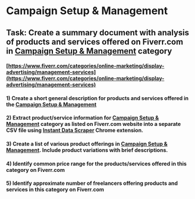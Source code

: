 # Campaign Setup & Management
## Task: Create a summary document with analysis of products and services offered on Fiverr.com in [Campaign Setup & Management](https://www.fiverr.com/categories/online-marketing/display-advertising/management-services) category
#### [https://www.fiverr.com/categories/online-marketing/display-advertising/management-services](https://www.fiverr.com/categories/online-marketing/display-advertising/management-services)
#### 1) Create a short general description for products and services offered in the [Campaign Setup & Management](https://www.fiverr.com/categories/online-marketing/display-advertising/management-services)
#### 2) Extract product/service information for [Campaign Setup & Management](https://www.fiverr.com/categories/online-marketing/display-advertising/management-services) category as listed on Fiverr.com website into a separate CSV file using [Instant Data Scraper](https://chrome.google.com/webstore/detail/instant-data-scraper/ofaokhiedipichpaobibbnahnkdoiiah) Chrome extension.
#### 3) Create a list of various product offerings in [Campaign Setup & Management](https://www.fiverr.com/categories/online-marketing/display-advertising/management-services). Include product variations with brief descriptions.
#### 4) Identify common price range for the products/services offered in this category on Fiverr.com
#### 5) Identify approximate number of freelancers offering products and services in this category on Fiverr.com
